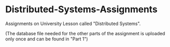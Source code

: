 # Distributed-Systems-Assignments
Assignments on University Lesson called "Distributed Systems".

(The database file needed for the other parts of the assignment is uploaded only once and can be found in "Part 1")
